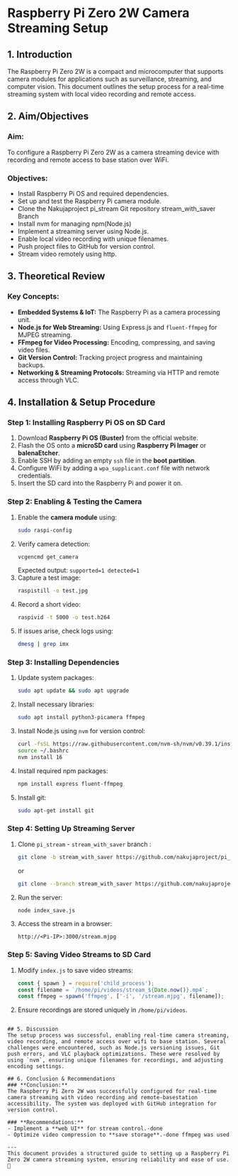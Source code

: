 # Raspberry Pi Zero 2W Camera Streaming Setup

## 1. Introduction
The Raspberry Pi Zero 2W is a compact and microcomputer that supports camera modules for applications such as surveillance, streaming, and computer vision. This document outlines the setup process for a real-time streaming system with local video recording and remote access.

## 2. Aim/Objectives
### **Aim:**
To configure a Raspberry Pi Zero 2W as a camera streaming device with recording and remote access to base station over WiFi.

### **Objectives:**
- Install Raspberry Pi OS and required dependencies.
- Set up and test the Raspberry Pi camera module.
- Clone the Nakujaproject pi_stream Git repository stream_with_saver Branch 
- Install nvm for managing npm(Node.js)
- Implement a streaming server using Node.js.
- Enable local video recording with unique filenames.
- Push project files to GitHub for version control.
- Stream video remotely using http.

## 3. Theoretical Review
### **Key Concepts:**
- **Embedded Systems & IoT:** The Raspberry Pi as a camera processing unit.
- **Node.js for Web Streaming:** Using Express.js and `fluent-ffmpeg` for MJPEG streaming.
- **FFmpeg for Video Processing:** Encoding, compressing, and saving video files.
- **Git Version Control:** Tracking project progress and maintaining backups.
- **Networking & Streaming Protocols:** Streaming via HTTP and remote access through VLC.

## 4. Installation & Setup Procedure

### **Step 1: Installing Raspberry Pi OS on SD Card**
1. Download **Raspberry Pi OS (Buster)** from the official website.
2. Flash the OS onto a **microSD card** using **Raspberry Pi Imager** or **balenaEtcher**.
3. Enable SSH by adding an empty `ssh` file in the **boot partition**.
4. Configure WiFi by adding a `wpa_supplicant.conf` file with network credentials.
5. Insert the SD card into the Raspberry Pi and power it on.

### **Step 2: Enabling & Testing the Camera**
1. Enable the **camera module** using:
   ```sh
   sudo raspi-config
   ```
2. Verify camera detection:
   ```sh
   vcgencmd get_camera
   ```
   Expected output: `supported=1 detected=1`
3. Capture a test image:
   ```sh
   raspistill -o test.jpg
   ```
4. Record a short video:
   ```sh
   raspivid -t 5000 -o test.h264
   ```
5. If issues arise, check logs using:
   ```sh
   dmesg | grep imx
   ```

### **Step 3: Installing Dependencies**
1. Update system packages:
   ```sh
   sudo apt update && sudo apt upgrade
   ```
2. Install necessary libraries:
   ```sh
   sudo apt install python3-picamera ffmpeg
   ```
3. Install Node.js using `nvm` for version control:
   ```sh
   curl -fsSL https://raw.githubusercontent.com/nvm-sh/nvm/v0.39.1/install.sh | bash
   source ~/.bashrc
   nvm install 16
   ```
4. Install required npm packages:
   ```sh
   npm install express fluent-ffmpeg
   ```
5. Install git:
   ```sh
   sudo apt-get install git
   ```
   
### **Step 4: Setting Up Streaming Server**
1. Clone `pi_stream` - `stream_with_saver` branch :
   ```sh
   git clone -b stream_with_saver https://github.com/nakujaproject/pi_stream.git 
   ```
   or 
   ```sh
   git clone --branch stream_with_saver https://github.com/nakujaproject/pi_stream.git
   ```
2. Run the server:
   ```sh
   node index_save.js
   ```
3. Access the stream in a browser:
   ```
   http://<Pi-IP>:3000/stream.mjpg
   ```

### **Step 5: Saving Video Streams to SD Card**
1. Modify `index.js` to save video streams:
   ```javascript
   const { spawn } = require('child_process');
   const filename = `/home/pi/videos/stream_${Date.now()}.mp4`;
   const ffmpeg = spawn('ffmpeg', ['-i', '/stream.mjpg', filename]);
   ```
2. Ensure recordings are stored uniquely in `/home/pi/videos`.

 ```

## 5. Discussion
The setup process was successful, enabling real-time camera streaming, video recording, and remote access over wifi to base station. Several challenges were encountered, such as Node.js versioning issues, Git push errors, and VLC playback optimizations. These were resolved by using `nvm`, ensuring unique filenames for recordings, and adjusting encoding settings.

## 6. Conclusion & Recommendations
### **Conclusion:**
The Raspberry Pi Zero 2W was successfully configured for real-time camera streaming with video recording and remote-basestation accessibility. The system was deployed with GitHub integration for version control.

### **Recommendations:**
- Implement a **web UI** for stream control.-done 
- Optimize video compression to **save storage**.-done ffmpeg was used 

---
This document provides a structured guide to setting up a Raspberry Pi Zero 2W camera streaming system, ensuring reliability and ease of use. 🚀